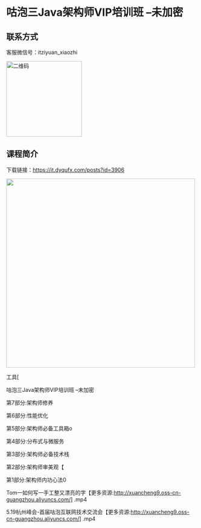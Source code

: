 # 咕泡三Java架构师VIP培训班 –未加密

## 联系方式

客服微信号：itziyuan_xiaozhi

<img src="https://ziyuanyun.oss-cn-guangzhou.aliyuncs.com/common/20240614073449/666b82192834a.jpg" width="200" height="200" alt="二维码">

## 课程简介

下载链接：https://it.dyqufx.com/posts?id=3906

<img src="https://ziyuanyun.oss-cn-guangzhou.aliyuncs.com/yun/20240515185413/66449455c6563.jpg" width="500" alt="">

  工具[

 咕泡三Java架构师VIP培训班 –未加密



 第7部分:架构师修养

 第6部分:性能优化

 第5部分:架构师必备工具箱o

 第4部分:分布式与微服务

 第3部分:架构师必备技术栈

 第2部分:架构师审美观【

 第1部分:架构师内功心法0

 Tom一如何写一手工整又漂亮的字【更多资源:http://xuancheng9.oss-cn-guangzhou.aliyuncs.com/] .mp4

 5.19杭州峰会-首届咕泡互联网技术交流会【更多资源:http://xuancheng9.oss-cn-guangzhou.aliyuncs.com/] .mp4

  